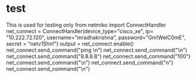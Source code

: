 # test
This is used for testing only
from netmiko import ConnectHandler
net_connect = ConnectHandler(device_type="cisco_xe", ip= "10.222.72.120", username="mradhakrishna",
                                 password="Gm!WelC0mE", secret = "netv1Shn!")
output = net_connect.enable()
net_connect.send_command("ping \n")
net_connect.send_command("\n")
net_connect.send_command("8.8.8.8")
net_connect.send_command("100")
net_connect.send_command("\n")
net_connect.send_command("n")
net_connect.send_command("\n")
